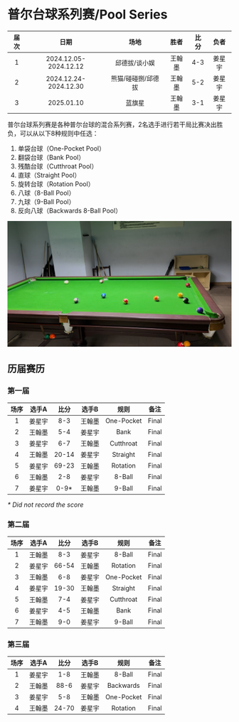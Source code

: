 # 普尔台球系列赛/Pool Series

| 届次 | 日期                   | 场地              | 胜者   | 比分 | 负者  |
| :--: | :-------------------: | :---------------: | :---: | :--: | :---: |
| 1    | 2024.12.05-2024.12.12 | 邱德拔/谈小娱      | 王翰墨 | 4-3 | 姜星宇 |
| 2    | 2024.12.24-2024.12.30 | 熊猫/碰碰捌/邱德拔 | 王翰墨 | 5-2 | 姜星宇 |
| 3    | 2025.01.10            | 蓝旗星            | 王翰墨 | 3-1 | 姜星宇 |

普尔台球系列赛是各种普尔台球的混合系列赛，2名选手进行若干局比赛决出胜负，可以从以下8种规则中任选：

1. 单袋台球（One-Pocket Pool）
2. 翻袋台球（Bank Pool）
3. 残酷台球（Cutthroat Pool）
4. 直球（Straight Pool）
5. 旋转台球（Rotation Pool）
6. 八球（8-Ball Pool）
7. 九球（9-Ball Pool）
8. 反向八球（Backwards 8-Ball Pool）

![](./img/pool_series.jpg)

## 历届赛历

### 第一届

| 场序 | 选手A  | 比分  | 选手B   | 规则       | 备注  |
| :--: | :---: | :---: | :----: | :--------: | :---: |
| 1    | 姜星宇 | 8-3   | 王翰墨 | One-Pocket | Final |
| 2    | 王翰墨 | 5-4   | 姜星宇 | Bank       | Final |
| 3    | 姜星宇 | 6-7   | 王翰墨 | Cutthroat  | Final |
| 4    | 王翰墨 | 20-14 | 姜星宇 | Straight   | Final |
| 5    | 姜星宇 | 69-23 | 王翰墨 | Rotation   | Final |
| 6    | 王翰墨 | 2-8   | 姜星宇 | 8-Ball     | Final |
| 7    | 姜星宇 | 0-9\* | 王翰墨 | 9-Ball     | Final |

*\* Did not record the score*

### 第二届

| 场序 | 选手A  | 比分  | 选手B   | 规则       | 备注  |
| :--: | :---: | :---: | :----: | :--------: | :---: |
| 1    | 王翰墨 | 8-3   | 姜星宇 | 8-Ball     | Final |
| 2    | 姜星宇 | 66-54 | 王翰墨 | Rotation   | Final |
| 3    | 王翰墨 | 6-8   | 姜星宇 | One-Pocket | Final |
| 4    | 姜星宇 | 19-30 | 王翰墨 | Straight   | Final |
| 5    | 王翰墨 | 7-4   | 姜星宇 | Cutthroat  | Final |
| 6    | 姜星宇 | 4-5   | 王翰墨 | Bank       | Final |
| 7    | 王翰墨 | 9-0   | 姜星宇 | 9-Ball     | Final |

### 第三届

| 场序 | 选手A  | 比分  | 选手B   | 规则       | 备注  |
| :--: | :---: | :---: | :----: | :--------: | :---: |
| 1    | 姜星宇 | 1-8   | 王翰墨 | 8-Ball     | Final |
| 2    | 王翰墨 | 88-6  | 姜星宇 | Backwards  | Final |
| 3    | 姜星宇 | 5-8   | 王翰墨 | One-Pocket | Final |
| 4    | 王翰墨 | 24-70 | 姜星宇 | Rotation   | Final |